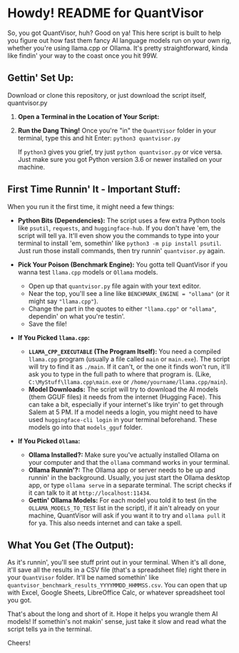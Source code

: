 Howdy! README for QuantVisor
============================

So, you got QuantVisor, huh? Good on ya! This here script is built to help you figure out how fast them fancy AI language models run on your own rig, whether you're using llama.cpp or Ollama. It's pretty straightforward, kinda like findin' your way to the coast once you hit 99W.

Gettin' Set Up:
----------------

Download or clone this repository, or just download the script itself, quantvisor.py

1.  **Open a Terminal in the Location of Your Script:**

2.  **Run the Dang Thing!**
    Once you're "in" the `QuantVisor` folder in your terminal, type this and hit Enter:
    `python3 quantvisor.py`

    If `python3` gives you grief, try just `python quantvisor.py` or vice versa. Just make sure you got Python version 3.6 or newer installed on your machine.

First Time Runnin' It - Important Stuff:
----------------------------------------

When you run it the first time, it might need a few things:

*   **Python Bits (Dependencies):**
    The script uses a few extra Python tools like `psutil`, `requests`, and `huggingface-hub`. If you don't have 'em, the script will tell ya. It'll even show you the commands to type into your terminal to install 'em, somethin' like `python3 -m pip install psutil`. Just run those install commands, then try runnin' `quantvisor.py` again.

*   **Pick Your Poison (Benchmark Engine):**
    You gotta tell QuantVisor if you wanna test `llama.cpp` models or `Ollama` models.
    *   Open up that `quantvisor.py` file again with your text editor.
    *   Near the top, you'll see a line like `BENCHMARK_ENGINE = "ollama"` (or it might say `"llama.cpp"`).
    *   Change the part in the quotes to either `"llama.cpp"` or `"ollama"`, dependin' on what you're testin'.
    *   Save the file!

*   **If You Picked `llama.cpp`:**
    *   **`LLAMA_CPP_EXECUTABLE` (The Program Itself):** You need a compiled `llama.cpp` program (usually a file called `main` or `main.exe`). The script will try to find it as `./main`. If it can't, or the one it finds won't run, it'll ask you to type in the full path to where that program is. (Like, `C:\MyStuff\llama.cpp\main.exe` or `/home/yourname/llama.cpp/main`).
    *   **Model Downloads:** The script will try to download the AI models (them GGUF files) it needs from the internet (Hugging Face). This can take a bit, especially if your internet's like tryin' to get through Salem at 5 PM. If a model needs a login, you might need to have used `huggingface-cli login` in your terminal beforehand. These models go into that `models_gguf` folder.

*   **If You Picked `Ollama`:**
    *   **Ollama Installed?:** Make sure you've actually installed Ollama on your computer and that the `ollama` command works in your terminal.
    *   **Ollama Runnin'?:** The Ollama app or server needs to be up and runnin' in the background. Usually, you just start the Ollama desktop app, or type `ollama serve` in a separate terminal. The script checks if it can talk to it at `http://localhost:11434`.
    *   **Gettin' Ollama Models:** For each model you told it to test (in the `OLLAMA_MODELS_TO_TEST` list in the script), if it ain't already on your machine, QuantVisor will ask if you want it to try and `ollama pull` it for ya. This also needs internet and can take a spell.

What You Get (The Output):
--------------------------
As it's runnin', you'll see stuff print out in your terminal. When it's all done, it'll save all the results in a CSV file (that's a spreadsheet file) right there in your `QuantVisor` folder. It'll be named somethin' like `quantvisor_benchmark_results_YYYYMMDD_HHMMSS.csv`. You can open that up with Excel, Google Sheets, LibreOffice Calc, or whatever spreadsheet tool you got.

That's about the long and short of it. Hope it helps you wrangle them AI models! If somethin's not makin' sense, just take it slow and read what the script tells ya in the terminal.

Cheers!
